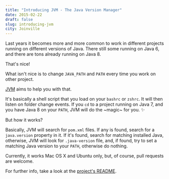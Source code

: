 ```yaml
---
title: "Introducing JVM - The Java Version Manager"
date: 2015-02-22
draft: false
slug: introducing-jvm
city: Joinville
---
```


Last years it becomes more and more common to work in different projects running on different versions of Java. There still some running on Java 6, and there are tons already running on Java 8. 

That's nice!

What isn't nice is to change `JAVA_PATH` and `PATH` every time you work on other project.

[JVM](https://github.com/caarlos0/jvm) aims to help you with that.

It's basically a shell script that you load on your `bashrc` or `zshrc`. It will then listen on folder change events. If you `cd` to a project running on Java 7, and you have Java 8 on your `PATH`, JVM will do the ~magic~ for you. ✨

But how it works?

Basically, JVM will search for `pom.xml` files. If any is found, search for a `java.version` property in it. If it's found, search for matching installed Java, otherwise, JVM will look for `.java-version` file, and, if found, try to set a matching Java version to your `PATH`, otherwise do nothing.

Currently, it works Mac OS X and Ubuntu only, but, of course, pull requests are welcome.

For further info, take a look at the [project's README](https://github.com/caarlos0/jvm).